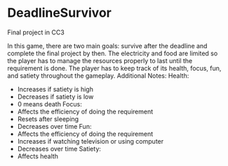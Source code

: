 # DeadlineSurvivor
Final project in CC3

In this game, there are two main goals: survive after the deadline and complete the final project by then.
The electricity and food are limited so the player has to manage the resources properly to last until the requirement is done. 
The player has to keep track of its health, focus, fun, and satiety throughout the gameplay.
Additional Notes:
Health: 
  - Increases if satiety is high
  - Decreases if satiety is low
  - 0 means death
Focus:
  - Affects the efficiency of doing the requirement
  - Resets after sleeping
  - Decreases over time
Fun:
  - Affects the efficiency of doing the requirement
  - Increases if watching television or using computer
  - Decreases over time
Satiety:
  - Affects health
